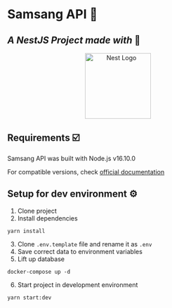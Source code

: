 # Samsang API 👘

## _A NestJS Project made with_ 💖

<p align="center">
  <a href="http://nestjs.com/" target="blank"><img src="https://nestjs.com/img/logo-small.svg" width="150" alt="Nest Logo" /></a>
</p>

## Requirements ☑️

Samsang API was built with Node.js v16.10.0

For compatible versions, check [official documentation](https://docs.nestjs.com/migration-guide#nodejs)

## Setup for dev environment ⚙️

1. Clone project
2. Install dependencies

```
yarn install
```

3. Clone `.env.template` file and rename it as `.env`
4. Save correct data to environment variables
5. Lift up database

```
docker-compose up -d
```

6. Start project in development environment

```
yarn start:dev
```
